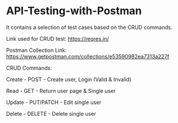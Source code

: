 # API-Testing-with-Postman

It contains a selection of test cases based on the CRUD commands.

Link used for CRUD test: https://reqres.in/

Postman Collection Link: https://www.getpostman.com/collections/e53590982ea7313a227f

CRUD Commands:

  Create - POST - Create user, Login (Valid & Invalid)
  
  Read - GET - Return user page & Single user
  
  Update - PUT/PATCH - Edit single user 
  
  Delete - DELETE - Delete single user
